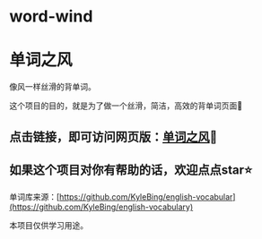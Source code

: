 # word-wind

# 单词之风

像风一样丝滑的背单词。

这个项目的目的，就是为了做一个丝滑，简洁，高效的背单词页面🎨

## 点击链接，即可访问网页版：[单词之风](https://word-wind.pages.dev/)🧭

## 如果这个项目对你有帮助的话，欢迎点点star⭐

单词库来源：[https://github.com/KyleBing/english-vocabular](https://github.com/KyleBing/english-vocabulary)

本项目仅供学习用途。
